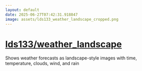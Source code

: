 ```yaml
---
layout: default
date: 2025-06-27T07:42:31.918847
image: assets/lds133_weather_landscape_cropped.png
---
```


# [lds133/weather_landscape](https://github.com/lds133/weather_landscape)

Shows weather forecasts as landscape-style images with time, temperature, clouds, wind, and rain
